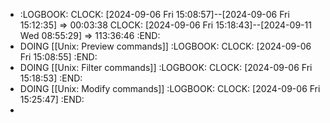 - :LOGBOOK:
  CLOCK: [2024-09-06 Fri 15:08:57]--[2024-09-06 Fri 15:12:35] =>  00:03:38
  CLOCK: [2024-09-06 Fri 15:18:43]--[2024-09-11 Wed 08:55:29] =>  113:36:46
  :END:
- DOING [[Unix: Preview commands]]
  :LOGBOOK:
  CLOCK: [2024-09-06 Fri 15:08:55]
  :END:
- DOING [[Unix: Filter commands]]
  :LOGBOOK:
  CLOCK: [2024-09-06 Fri 15:18:53]
  :END:
- DOING [[Unix: Modify commands]]
  :LOGBOOK:
  CLOCK: [2024-09-06 Fri 15:25:47]
  :END:
-